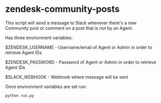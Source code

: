 # zendesk-community-posts

This script will send a message to Slack whenever there's a new Community post or comment on a post that is not by an Agent.

Has three environment variables:

$ZENDESK_USERNAME - Username/email of Agent or Admin in order to retrieve Agent IDs

$ZENDESK_PASSWORD - Password of Agent or Admin in order to retrieve Agent IDs

$SLACK_WEBHOOK - Webhook where message will be sent

Once environment variables are set run:

`python run.py`
